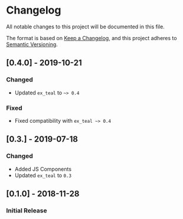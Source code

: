 # Changelog
All notable changes to this project will be documented in this file.

The format is based on [Keep a Changelog](https://keepachangelog.com/en/1.0.0/),
and this project adheres to [Semantic Versioning](https://semver.org/spec/v2.0.0.html).

## [0.4.0] - 2019-10-21

### Changed
- Updated `ex_teal` to `~> 0.4`
### Fixed
- Fixed compatibility with `ex_teal ~> 0.4`

## [0.3.] - 2019-07-18

### Changed

- Added JS Components
- Updated `ex_teal` to `0.3`

## [0.1.0] - 2018-11-28
### Initial Release

